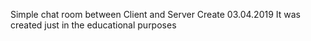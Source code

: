 Simple chat room between Client and Server
Create 03.04.2019
It was created just in the educational purposes
